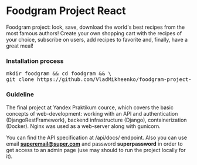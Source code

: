 # Foodgram Project React

Foodgram project: look, save, download the world's best recipes from the most famous authors! Create your own shopping cart with the recipes of your choice, subscribe on users, add recipes to favorite and, finally, have a great meal!

### Installation process

<pre>
mkdir foodgram && cd foodgram && \
git clone https://github.com/VladMikheenko/foodgram-project-react.git
</pre>

### Guideline

The final project at Yandex Praktikum cource, which covers the basic concepts of web-development: working with an API and authentication (DjangoRestFramework), backend infrastructure (Django), containerization (Docker). Nginx was used as a web-server along with gunicorn.

You can find the API specification at /api/docs/ endpoint. Also you can use email **superemail@super.com** and password **superpassword** in order to get access to an admin page (use may should to run the project locally for it).
